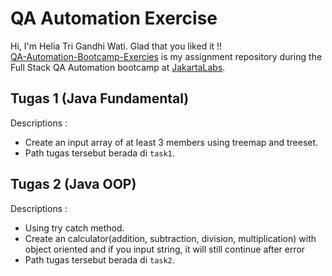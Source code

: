 # QA Automation Exercise

Hi, I'm Helia Tri Gandhi Wati. Glad that you liked it !!  
[QA-Automation-Bootcamp-Exercies](https://github.com/heliagandhi/QA-Automation-Bootcamp-Exercies) is my assignment repository during the Full Stack QA Automation bootcamp at [JakartaLabs](https://jakartalabs.com/).

## Tugas 1 (Java Fundamental)
Descriptions :
- Create an input array of at least 3 members using treemap and treeset.
- Path tugas tersebut berada di `task1`.

## Tugas 2 (Java OOP)
Descriptions :
- Using try catch method.
- Create an calculator(addition, subtraction, division, multiplication) with object oriented and if you input string, it will still continue after error
- Path tugas tersebut berada di `task2`.